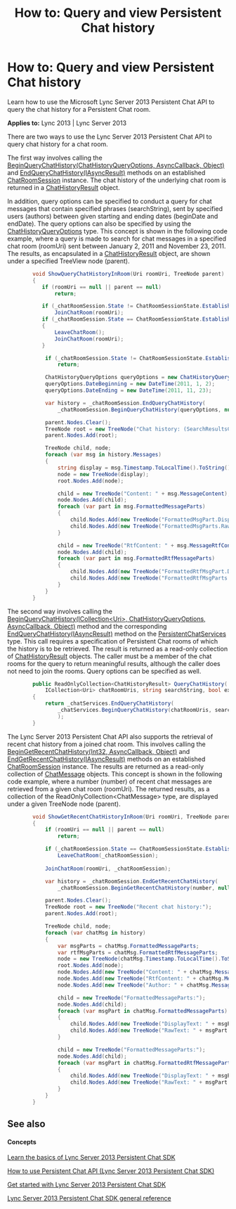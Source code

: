﻿---
title: 'How to: Query and view Persistent Chat history'
TOCTitle: 'How to: Query and view Persistent Chat history'
ms:assetid: 1978038f-3a01-4ba1-a822-7fb87b9ac081
ms:mtpsurl: https://msdn.microsoft.com/en-us/library/Dn465910(v=office.15)
ms:contentKeyID: 57101419
ms.date: 07/24/2014
mtps_version: v=office.15
dev_langs:
- csharp
---

# How to: Query and view Persistent Chat history

Learn how to use the Microsoft Lync Server 2013 Persistent Chat API to query the chat history for a Persistent Chat room.


**Applies to:** Lync 2013 | Lync Server 2013

There are two ways to use the Lync Server 2013 Persistent Chat API to query chat history for a chat room.

The first way involves calling the [BeginQueryChatHistory(ChatHistoryQueryOptions, AsyncCallback, Object)](https://msdn.microsoft.com/en-us/library/jj267612\(v=office.15\)) and [EndQueryChatHistory(IAsyncResult)](https://msdn.microsoft.com/en-us/library/jj267871\(v=office.15\)) methods on an established [ChatRoomSession](https://msdn.microsoft.com/en-us/library/jj265925\(v=office.15\)) instance. The chat history of the underlying chat room is returned in a [ChatHistoryResult](https://msdn.microsoft.com/en-us/library/jj267589\(v=office.15\)) object.

In addition, query options can be specified to conduct a query for chat messages that contain specified phrases (searchString), sent by specified users (authors) between given starting and ending dates (beginDate and endDate). The query options can also be specified by using the [ChatHistoryQueryOptions](https://msdn.microsoft.com/en-us/library/jj265933\(v=office.15\)) type. This concept is shown in the following code example, where a query is made to search for chat messages in a specified chat room (roomUri) sent between January 2, 2011 and November 23, 2011. The results, as encapsulated in a [ChatHistoryResult](https://msdn.microsoft.com/en-us/library/jj267589\(v=office.15\)) object, are shown under a specified TreeView node (parent).

``` csharp
        void ShowQueryChatHistoryInRoom(Uri roomUri, TreeNode parent)
        {
           if (roomUri == null || parent == null)
               return;

           if (_chatRoomSession.State != ChatRoomSessionState.Established)
               JoinChatRoom(roomUri);
           if (_chatRoomSession.State == ChatRoomSessionState.Established && _chatRoomSession.ChatRoomUri != roomUri)
           {
               LeaveChatRoom();
               JoinChatRoom(roomUri);
           }

            if (_chatRoomSession.State != ChatRoomSessionState.Established)
                return;

            ChatHistoryQueryOptions queryOptions = new ChatHistoryQueryOptions("");
            queryOptions.DateBeginning = new DateTime(2011, 1, 2);
            queryOptions.DateEnding = new DateTime(2011, 11, 23);

            var history = _chatRoomSession.EndQueryChatHistory(
                _chatRoomSession.BeginQueryChatHistory(queryOptions, null, null));

            parent.Nodes.Clear();
            TreeNode root = new TreeNode("Chat history: (SearchResultsCount=" + history.SearchResultsCount + "; ExceededServerLimit=" + history.ExceededServerLimit + ")");
            parent.Nodes.Add(root);

            TreeNode child, node;
            foreach (var msg in history.Messages)
            {
                string display = msg.Timestamp.ToLocalTime().ToString() + ", " + msg.MessageAuthor.OriginalString + ":";
                node = new TreeNode(display);
                root.Nodes.Add(node);

                child = new TreeNode("Content: " + msg.MessageContent);
                node.Nodes.Add(child);
                foreach (var part in msg.FormattedMessageParts)
                {
                    child.Nodes.Add(new TreeNode("FormattedMsgPart.DisplayText = " + part.DisplayText));
                    child.Nodes.Add(new TreeNode("FormattedMsgParts.RawText = " + part.RawText));
                }

                child = new TreeNode("RtfContent: " + msg.MessageRtfContent);
                node.Nodes.Add(child);
                foreach (var part in msg.FormattedRtfMessageParts)
                {
                    child.Nodes.Add(new TreeNode("FormattedRtfMsgPart.DisplayText = " + part.DisplayText));
                    child.Nodes.Add(new TreeNode("FormattedRtfMsgParts.RawText = " + part.RawText));
                }
            }
        }
```

The second way involves calling the [BeginQueryChatHistory(ICollection\<Uri\>, ChatHistoryQueryOptions, AsyncCallback, Object)](https://msdn.microsoft.com/en-us/library/jj267261\(v=office.15\)) method and the corresponding [EndQueryChatHistory(IAsyncResult)](https://msdn.microsoft.com/en-us/library/jj266316\(v=office.15\)) method on the [PersistentChatServices](https://msdn.microsoft.com/en-us/library/jj266890\(v=office.15\)) type. This call requires a specification of Persistent Chat rooms of which the history is to be retrieved. The result is returned as a read-only collection of [ChatHistoryResult](https://msdn.microsoft.com/en-us/library/jj267589\(v=office.15\)) objects. The caller must be a member of the chat rooms for the query to return meaningful results, although the caller does not need to join the rooms. Query options can be specified as well.

``` csharp
        public ReadOnlyCollection<ChatHistoryResult> QueryChatHistory(
            ICollection<Uri> chatRoomUris, string searchString, bool exactPhrase, bool caseSensitive)
        {
            return _chatServices.EndQueryChatHistory(
                _chatServices.BeginQueryChatHistory(chatRoomUris, searchString, exactPhrase, caseSensitive, null, null)
                );
        }
```

The Lync Server 2013 Persistent Chat API also supports the retrieval of recent chat history from a joined chat room. This involves calling the [BeginGetRecentChatHistory(Int32, AsyncCallback, Object)](https://msdn.microsoft.com/en-us/library/jj266863\(v=office.15\)) and [EndGetRecentChatHistory(IAsyncResult)](https://msdn.microsoft.com/en-us/library/jj266402\(v=office.15\)) methods on an established [ChatRoomSession](https://msdn.microsoft.com/en-us/library/jj265925\(v=office.15\)) instance. The results are returned as a read-only collection of [ChatMessage](https://msdn.microsoft.com/en-us/library/jj266914\(v=office.15\)) objects. This concept is shown in the following code example, where a number (number) of recent chat messages are retrieved from a given chat room (roomUri). The returned results, as a collection of the ReadOnlyCollection\<ChatMessage\> type, are displayed under a given TreeNode node (parent).

``` csharp
        void ShowGetRecentChatHistoryInRoom(Uri roomUri, TreeNode parent, int number)
        {
            if (roomUri == null || parent == null)
                return;

            if (_chatRoomSession.State == ChatRoomSessionState.Established)
                LeaveChatRoom(_chatRoomSession);
            
            JoinChatRoom(roomUri, _chatRoomSession);

            var history = _chatRoomSession.EndGetRecentChatHistory(
                _chatRoomSession.BeginGetRecentChatHistory(number, null, null));

            parent.Nodes.Clear();
            TreeNode root = new TreeNode("Recent chat history:");
            parent.Nodes.Add(root);

            TreeNode child, node;
            foreach (var chatMsg in history)
            {                
                var msgParts = chatMsg.FormattedMessageParts;
                var rtfMsgParts = chatMsg.FormattedRtfMessageParts;
                node = new TreeNode(chatMsg.Timestamp.ToLocalTime().ToString() + ". Is alert msg: " + chatMsg.IsAlert);
                root.Nodes.Add(node);
                node.Nodes.Add(new TreeNode("Content: " + chatMsg.MessageContent));
                node.Nodes.Add(new TreeNode("RtfContent: " + chatMsg.MessageRtfContent));
                node.Nodes.Add(new TreeNode("Author: " + chatMsg.MessageAuthor.OriginalString));

                child = new TreeNode("FormattedMessageParts:");
                node.Nodes.Add(child);
                foreach (var msgPart in chatMsg.FormattedMessageParts)
                {
                    child.Nodes.Add(new TreeNode("DisplayText: " + msgPart.DisplayText));
                    child.Nodes.Add(new TreeNode("RawText: " + msgPart.RawText));
                }

                child = new TreeNode("FormattedMessageParts:");
                node.Nodes.Add(child);
                foreach (var msgPart in chatMsg.FormattedRtfMessageParts)
                {
                    child.Nodes.Add(new TreeNode("DisplayText: " + msgPart.DisplayText));
                    child.Nodes.Add(new TreeNode("RawText: " + msgPart.RawText));
                }
            }
        }
```

## See also

#### Concepts

[Learn the basics of Lync Server 2013 Persistent Chat SDK](learn-the-basics-of-lync-server-2013-persistent-chat-sdk.md)

[How to use Persistent Chat API (Lync Server 2013 Persistent Chat SDK)](how-to-use-persistent-chat-api-lync-server-2013-persistent-chat-sdk.md)

[Get started with Lync Server 2013 Persistent Chat SDK](get-started-with-lync-server-2013-persistent-chat-sdk.md)

[Lync Server 2013 Persistent Chat SDK general reference](lync-server-2013-persistent-chat-sdk-general-reference.md)

